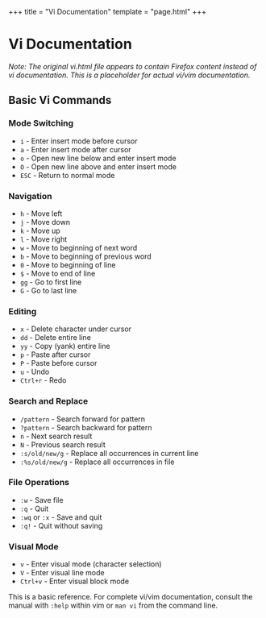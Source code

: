 +++
title = "Vi Documentation"
template = "page.html"
+++

# Vi Documentation

*Note: The original vi.html file appears to contain Firefox content instead of vi documentation. This is a placeholder for actual vi/vim documentation.*

## Basic Vi Commands

### Mode Switching
- `i` - Enter insert mode before cursor
- `a` - Enter insert mode after cursor
- `o` - Open new line below and enter insert mode
- `O` - Open new line above and enter insert mode
- `ESC` - Return to normal mode

### Navigation
- `h` - Move left
- `j` - Move down
- `k` - Move up
- `l` - Move right
- `w` - Move to beginning of next word
- `b` - Move to beginning of previous word
- `0` - Move to beginning of line
- `$` - Move to end of line
- `gg` - Go to first line
- `G` - Go to last line

### Editing
- `x` - Delete character under cursor
- `dd` - Delete entire line
- `yy` - Copy (yank) entire line
- `p` - Paste after cursor
- `P` - Paste before cursor
- `u` - Undo
- `Ctrl+r` - Redo

### Search and Replace
- `/pattern` - Search forward for pattern
- `?pattern` - Search backward for pattern
- `n` - Next search result
- `N` - Previous search result
- `:s/old/new/g` - Replace all occurrences in current line
- `:%s/old/new/g` - Replace all occurrences in file

### File Operations
- `:w` - Save file
- `:q` - Quit
- `:wq` or `:x` - Save and quit
- `:q!` - Quit without saving

### Visual Mode
- `v` - Enter visual mode (character selection)
- `V` - Enter visual line mode
- `Ctrl+v` - Enter visual block mode

This is a basic reference. For complete vi/vim documentation, consult the manual with `:help` within vim or `man vi` from the command line.